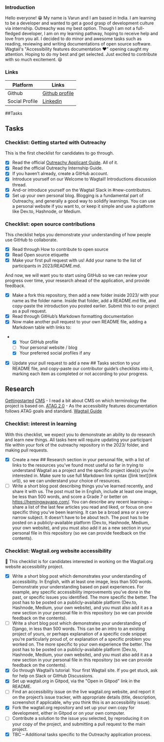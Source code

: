 ### Introduction

Hello everyone! 😁 My name is Varun and I am based in India. I am learning to be a developer and wanted to get a good grasp of development culture via internship. Outreachy was my best option. Though I am not a full-fledged developer, I am on my learning pathway, hoping to receive help and love from you all. I decided to do minor and awesome tasks such as reading, reviewing and writing documentations of open source software. Wagtail's "Accessibility features documentation ❤️" opening caught my attention. Hoping to do my best and get selected. Just excited to contribute with so much excitement. 😃

### Links

| Platform       | Links                                                            |
|----------------|------------------------------------------------------------------|
| Github         | [Github profile](https://github.com/varunamm)                |
| Social Profile | [Linkedin](https://www.linkedin.com/in/varunamm) |

##Tasks

## Tasks

### Checklist: Getting started with Outreachy

This is the first checklist for candidates to go through.
- [x] Read the official [Outreachy Applicant Guide](https://www.outreachy.org/docs/applicant/). All of it.
- [x] Read the official Outreachy Internship Guide.
- [x] If you haven’t already, create a GitHub account.
- [x] Introduce yourself on our Welcome to Wagtail! Introductions discussion thread.
- [x] And-or introduce yourself on the Wagtail Slack in #new-contributors.
- [x] Set up your own personal blog. Blogging is a fundamental part of Outreachy, and generally a good way to solidify learnings. You can use a personal website if you want to, or keep it simple and use a platform like Dev.to, Hashnode, or Medium.
      
### Checklist: open source contributions

This checklist helps you demonstrate your understanding of how people use GitHub to collaborate.

- [x] Read through How to contribute to open source
- [x] Read Open source etiquette
- [x] Make your first pull request with us! Add your name to the list of participants in 2023/README.md.

And now, we will want you to start using GitHub so we can review your progress over time, your research ahead of the application, and provide feedback.

- [x] Make a fork this repository, then add a new folder inside 2023/ with your name as the folder name. Inside that folder, add a README.md file, and copy-paste the introduction you posted earlier. Submit this to our project as a pull request.
- [x] Read through GitHub’s Markdown formatting documentation
- [x] Now make another pull request to your own README file, adding a Markdown table with links to:
- - [x] Your GitHub profile
  - [ ] Your personal website / blog
  - [x] Your preferred social profiles if any
- [x] Update your pull request to add a new ## Tasks section to your README file, and copy-paste our contributor guide’s checklists into it, marking each item as completed or not according to your progress. 


## Research
[Gettingstarted](https://docs.wagtail.org/en/stable/getting_started/tutorial.html)
[CMS](https://www.javatpoint.com/cms-full-form) -  I read a bit about CMS on which terminology the project is based on.
[ATAG 2.0](https://www.w3.org/TR/ATAG20/) - As the accessibility features documentation follows ATAG goals and standard.
[Wagtail Guide](https://github.com/wagtail/guide)

### Checklist: interest in learning
With this checklist, we expect you to demonstrate an ability to do research and learn new things. All tasks here will require updating your participant file within your fork of the outreachy repository in the 2023/ folder, and making pull requests.

- [x] Create a new ## Research section in your personal file, with a list of links to the resources you’ve found most useful so far in trying to understand Wagtail as a project and the specific project idea(s) you’re interested in. Make sure to use full Markdown link syntax ([link text](link url)), so we can understand your choice of resources.
- [ ] Write a short blog post describing things you’ve learned recently, and share it with us. The post must be in English, include at least one image, be less than 500 words, and score a Grade 7 or better on https://hemingwayapp.com/. You can describe any recent learnings – share a list of the last few articles you read and liked, or focus on one specific thing you’ve been learning. It can be a broad area or a very narrow subject. It doesn’t have to be about tech. The post has to be posted on a publicly-available platform (Dev.to, Hashnode, Medium, your own website), and you must also add it as a new section in your personal file in this repository (so we can provide feedback on the contents).

### Checklist: Wagtail.org website accessibility
🚧 This checklist is for candidates interested in working on the Wagtail.org website accessibility project.

- [x] Write a short blog post which demonstrates your understanding of accessibility. In English, with at least one image, less than 500 words. Demonstrate your understanding based on past experiences. For example, any specific accessibility improvements you’ve done in the past, or specific issues you identified. The more specific the better. The post has to be posted on a publicly-available platform (Dev.to, Hashnode, Medium, your own website), and you must also add it as a new section in your personal file in this repository (so we can provide feedback on the contents).
- [ ] Write a short blog post which demonstrates your understanding of Django, in less than 500 words. This can be an intro to an existing project of yours, or perhaps explanation of a specific code snippet you’re particularly proud of, or explanation of a specific problem you worked on. The more specific to your own experience the better. The post has to be posted on a publicly-available platform (Dev.to, Hashnode, Medium, your own website), and you must also add it as a new section in your personal file in this repository (so we can provide feedback on the contents).
- [x] Go through Wagtail’s tutorial: Your first Wagtail site. If you get stuck, ask for help on Slack or GitHub Discussions.
- [x] Set up wagtail.org in Gitpod, via the "Open in Gitpod" link in the README.
- [ ] Find an accessibility issue on the live wagtail.org website, and report it on the project’s issue tracker, with appropriate details (title, description, screenshot if applicable, why you think this is an accessibility issue).
- [x] Fork the wagtail.org repository and set up your own copy for development, either in Gitpod or on your own computer.
- [ ] Contribute a solution to the issue you selected, by reproducing it on your copy of the project, and submitting a pull request to the main project.
- [x] TBC – Additional tasks specific to the Outreachy application process.
